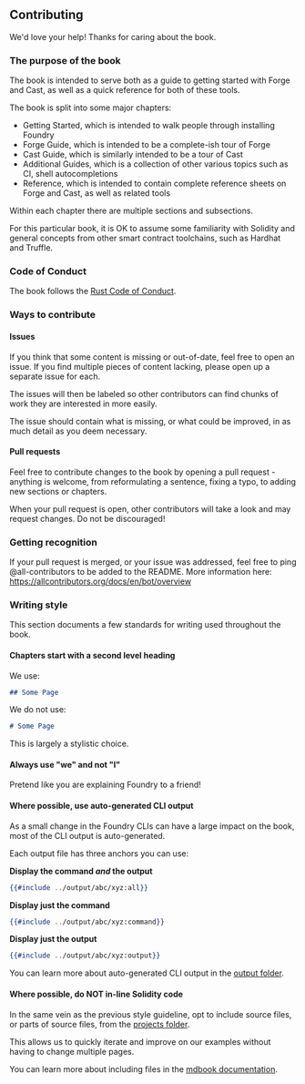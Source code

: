## Contributing

We'd love your help! Thanks for caring about the book.

### The purpose of the book

The book is intended to serve both as a guide to getting started with Forge and Cast, as well as a quick reference for both of these tools.

The book is split into some major chapters:

- Getting Started, which is intended to walk people through installing Foundry
- Forge Guide, which is intended to be a complete-ish tour of Forge
- Cast Guide, which is similarly intended to be a tour of Cast
- Additional Guides, which is a collection of other various topics such as CI, shell autocompletions
- Reference, which is intended to contain complete reference sheets on Forge and Cast, as well as related tools

Within each chapter there are multiple sections and subsections.

For this particular book, it is OK to assume some familiarity with Solidity and general concepts from other smart contract toolchains, such as Hardhat and Truffle.

### Code of Conduct

The book follows the [Rust Code of Conduct](https://www.rust-lang.org/policies/code-of-conduct).

### Ways to contribute

#### Issues

If you think that some content is missing or out-of-date, feel free to open an issue. If you find multiple pieces of content lacking, please open up a separate issue for each.

The issues will then be labeled so other contributors can find chunks of work they are interested in more easily.

The issue should contain what is missing, or what could be improved, in as much detail as you deem necessary.

#### Pull requests

Feel free to contribute changes to the book by opening a pull request - anything is welcome, from reformulating a sentence, fixing a typo, to adding new sections or chapters.

When your pull request is open, other contributors will take a look and may request changes. Do not be discouraged!

### Getting recognition

If your pull request is merged, or your issue was addressed, feel free to ping @all-contributors to be added to the README. More information here: https://allcontributors.org/docs/en/bot/overview

### Writing style

This section documents a few standards for writing used throughout the book.

#### Chapters start with a second level heading

We use:

```md
## Some Page
```

We do not use:

```md
# Some Page
```

This is largely a stylistic choice.

#### Always use "we" and not "I"

Pretend like you are explaining Foundry to a friend!

#### Where possible, use auto-generated CLI output

As a small change in the Foundry CLIs can have a large impact on the book, most of the CLI output is auto-generated.

Each output file has three anchors you can use:

**Display the command _and_ the output**

```handlebars
{{#include ../output/abc/xyz:all}}
```

**Display just the command**

```handlebars
{{#include ../output/abc/xyz:command}}
```

**Display just the output**

```handlebars
{{#include ../output/abc/xyz:output}}
```

You can learn more about auto-generated CLI output in the [output folder](./src/output).

#### Where possible, do NOT in-line Solidity code

In the same vein as the previous style guideline, opt to include source files, or parts of source files, from the [projects folder](./projects).

This allows us to quickly iterate and improve on our examples without having to change multiple pages.

You can learn more about including files in the [mdbook documentation](https://rust-lang.github.io/mdBook/format/mdbook.html).

